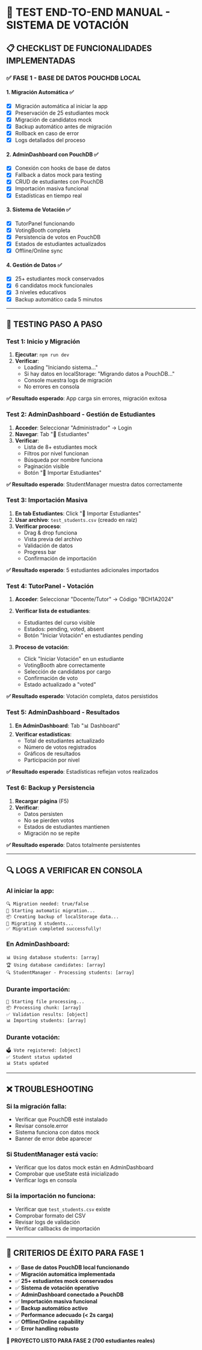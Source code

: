 # 🧪 TEST END-TO-END MANUAL - SISTEMA DE VOTACIÓN

## 📋 CHECKLIST DE FUNCIONALIDADES IMPLEMENTADAS

### ✅ **FASE 1 - BASE DE DATOS POUCHDB LOCAL**

#### **1. Migración Automática** ✅
- [x] Migración automática al iniciar la app
- [x] Preservación de 25 estudiantes mock
- [x] Migración de candidatos mock
- [x] Backup automático antes de migración
- [x] Rollback en caso de error
- [x] Logs detallados del proceso

#### **2. AdminDashboard con PouchDB** ✅
- [x] Conexión con hooks de base de datos
- [x] Fallback a datos mock para testing
- [x] CRUD de estudiantes con PouchDB
- [x] Importación masiva funcional
- [x] Estadísticas en tiempo real

#### **3. Sistema de Votación** ✅
- [x] TutorPanel funcionando
- [x] VotingBooth completa
- [x] Persistencia de votos en PouchDB
- [x] Estados de estudiantes actualizados
- [x] Offline/Online sync

#### **4. Gestión de Datos** ✅
- [x] 25+ estudiantes mock conservados
- [x] 6 candidatos mock funcionales
- [x] 3 niveles educativos
- [x] Backup automático cada 5 minutos

---

## 🎯 **TESTING PASO A PASO**

### **Test 1: Inicio y Migración**

1. **Ejecutar**: `npm run dev`
2. **Verificar**: 
   - Loading "Iniciando sistema..."
   - Si hay datos en localStorage: "Migrando datos a PouchDB..."
   - Console muestra logs de migración
   - No errores en consola

**✅ Resultado esperado**: App carga sin errores, migración exitosa

### **Test 2: AdminDashboard - Gestión de Estudiantes**

1. **Acceder**: Seleccionar "Administrador" → Login
2. **Navegar**: Tab "👥 Estudiantes"
3. **Verificar**:
   - Lista de 8+ estudiantes mock
   - Filtros por nivel funcionan
   - Búsqueda por nombre funciona
   - Paginación visible
   - Botón "📁 Importar Estudiantes"

**✅ Resultado esperado**: StudentManager muestra datos correctamente

### **Test 3: Importación Masiva**

1. **En tab Estudiantes**: Click "📁 Importar Estudiantes"
2. **Usar archivo**: `test_students.csv` (creado en raíz)
3. **Verificar proceso**:
   - Drag & drop funciona
   - Vista previa del archivo
   - Validación de datos
   - Progress bar
   - Confirmación de importación

**✅ Resultado esperado**: 5 estudiantes adicionales importados

### **Test 4: TutorPanel - Votación**

1. **Acceder**: Seleccionar "Docente/Tutor" → Código "BCH1A2024"
2. **Verificar lista de estudiantes**:
   - Estudiantes del curso visible
   - Estados: pending, voted, absent
   - Botón "Iniciar Votación" en estudiantes pending

3. **Proceso de votación**:
   - Click "Iniciar Votación" en un estudiante
   - VotingBooth abre correctamente
   - Selección de candidatos por cargo
   - Confirmación de voto
   - Estado actualizado a "voted"

**✅ Resultado esperado**: Votación completa, datos persistidos

### **Test 5: AdminDashboard - Resultados**

1. **En AdminDashboard**: Tab "📊 Dashboard"
2. **Verificar estadísticas**:
   - Total de estudiantes actualizado
   - Número de votos registrados
   - Gráficos de resultados
   - Participación por nivel

**✅ Resultado esperado**: Estadísticas reflejan votos realizados

### **Test 6: Backup y Persistencia**

1. **Recargar página** (F5)
2. **Verificar**:
   - Datos persisten
   - No se pierden votos
   - Estados de estudiantes mantienen
   - Migración no se repite

**✅ Resultado esperado**: Datos totalmente persistentes

---

## 🔍 **LOGS A VERIFICAR EN CONSOLA**

### **Al iniciar la app**:
```
🔍 Migration needed: true/false
🔄 Starting automatic migration...
📦 Creating backup of localStorage data...
👥 Migrating X students...
✅ Migration completed successfully!
```

### **En AdminDashboard**:
```
📊 Using database students: [array]
🏆 Using database candidates: [array]
🔍 StudentManager - Processing students: [array]
```

### **Durante importación**:
```
🔄 Starting file processing...
📦 Processing chunk: [array]
✅ Validation results: [object]
📊 Importing students: [array]
```

### **Durante votación**:
```
🗳️ Vote registered: [object]
✅ Student status updated
📊 Stats updated
```

---

## ❌ **TROUBLESHOOTING**

### **Si la migración falla**:
- Verificar que PouchDB esté instalado
- Revisar console.error
- Sistema funciona con datos mock
- Banner de error debe aparecer

### **Si StudentManager está vacío**:
- Verificar que los datos mock están en AdminDashboard
- Comprobar que useState está inicializado
- Verificar logs en consola

### **Si la importación no funciona**:
- Verificar que `test_students.csv` existe
- Comprobar formato del CSV
- Revisar logs de validación
- Verificar callbacks de importación

---

## 🎯 **CRITERIOS DE ÉXITO PARA FASE 1**

- ✅ **Base de datos PouchDB local funcionando**
- ✅ **Migración automática implementada**
- ✅ **25+ estudiantes mock conservados**
- ✅ **Sistema de votación operativo**
- ✅ **AdminDashboard conectado a PouchDB**
- ✅ **Importación masiva funcional**
- ✅ **Backup automático activo**
- ✅ **Performance adecuado (< 2s carga)**
- ✅ **Offline/Online capability**
- ✅ **Error handling robusto**

**🚀 PROYECTO LISTO PARA FASE 2 (700 estudiantes reales)**